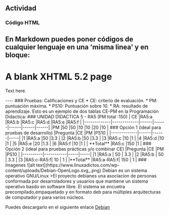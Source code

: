 ## Actividad
### Código HTML
En **Markdown** puedes poner códigos de **cualquier lenguaje** en una 'misma linea' y en bloque:
----
<!DOCTYPE html>
<html xmlns='http://www.w3.org/1999/xhtml' lang='en'>
  <head>
    <meta charset='utf-8' />
    <title>XHTML 5.2 blank page</title>
  </head>

  <body>
    <h1>A blank XHTML 5.2 page</h1>
    <p>Text here.</p>
  </body>
</html>
----
### Pruebas: Calificaciones y CE
* CE: criterio de evaluación.
* PM: puntuación máxima.
* PS10: Puntuación sobre 10.
* RA: resultado de aprendizaje.
Esto es un ejemplo de dos tablas CE-PM en la Programación Didactica:
### UNIDAD DIDACTICA 5 - RA5 (PM total :150)
| CE          |RA5:a        |RA5:b |RA5:c |RA5:d |RA5:e |RA5:f |
|-------------|-------------|------|------|------|------|------|
|PM           |50           |50    |10    |10    |20    |10    |
### Opción 1 (ideal para pruebas de desarrollo)
|Pregunta     |CE    |PM    |PS10 |
|-------------|------|------|-----|
|1            |RA5:a |50    |3.3  |
|2            |RA5:b |50    |3.3  | 
|3            |RA5:c |10    |1    | 
|4            |RA5:d |10    |1    |
|5            |RA5:e |20    |1.3  |
|6            |RA5:f |10    |1    |
| **Total**   |RA5:c |150   |1    |
### Opción 2 (ideal para pruebas prácticas y/o combinar CE)
|Pregunta  |CE         |PM   |PS10 |
|----------|-----------|-----|-----|
|1         |RA5:a      | 50  | 3.3 |
|2         |RA5:b      | 50  | 3.3 |
|3         |RA5:c-RA5:f| 10  |  1  |
|**Total** |RA5:a-RA5:f| 150 |  1  |
### Imagenes
![alt text](https://www.linuxadictos.com/wp-content/uploads/Debian-OpenLogo.svg_.png)
Debian es un sistema operativo GNU/Linux
>El proyecto debianes una asociacion de personas conformada por desarroladores y usuarios que mantiene un sistema operativo basdo en software libre. El sistema se encuetra precompilado,empaquetado y en formato deb para múltiples arquitecturas de computador y para varios núcleos.

Puedes descargarlo en el siguiente enlace [Debian](https://www.debian.org/CD/http-ftp/index.es.html)
